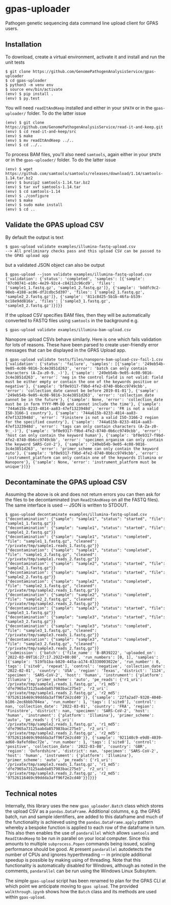 # gpas-uploader

Pathogen genetic sequencing data command line upload client for GPAS users.

## Installation

To download, create a virtual environment, activate it and install and run the unit tests

```
$ git clone https://github.com/GenomePathogenAnalysisService/gpas-uploader
$ cd gpas-uploader
$ python3 -m venv env
$ source env/bin/activate
(env) $ pip install .
(env) $ py.test
```

You will need `readItAndKeep` installed and either in your `$PATH` or in the `gpas-uploader/` folder. To do the latter issue 

```
(env) $ git clone https://github.com/GenomePathogenAnalysisService/read-it-and-keep.git
(env) $ cd read-it-and-keep/src
(env) $ make
(env) $ mv readItAndKeep ../..
(env) $ cd ../..
```

To process BAM files, you'll also need `samtools`, again either in your `$PATH` or in the `gpas-uploader/` folder. To do the latter issue 

```
(env) $ wget https://github.com/samtools/samtools/releases/download/1.14/samtools-1.14.tar.bz2
(env) $ bunzip2 samtools-1.14.tar.bz2
(env) $ tar xvf samtools-1.14.tar
(env) $ cd samtools-1.14
(env) $ ./configure
(env) $ make
(env) $ sudo make install
(env) $ cd ..
```

## Validate the GPAS upload CSV

By default the output is text

```
$ gpas-upload validate examples/illumina-fastq-upload.csv
--> All preliminary checks pass and this upload CSV can be passed to the GPAS upload app
```

but a validated JSON object can also be output

```
$ gpas-upload --json validate examples/illumina-fastq-upload.csv
{'validation': {'status': 'completed', 'samples': [{'sample': '07c00741-e10c-4e29-92c4-c84212c96cd9', 'files': ['sample1_1.fastq.gz', 'sample1_2.fastq.gz']}, {'sample': 'bddfc9c2-98eb-4188-ac06-df2cdbc5d397', 'files': ['sample2_1.fastq.gz', 'sample2_2.fastq.gz']}, {'sample': '811c8d25-5b1b-46fa-b539-bc18e9dd816a', 'files': ['sample3_1.fastq.gz', 'sample3_2.fastq.gz']}]}}
```

If the upload CSV specifies BAM files, then they will be automatically converted to FASTQ files using `samtools` in the background e.g.

```
$ gpas-upload validate examples/illumina-bam-upload.csv
```

Nanopore upload CSVs behave similarly. Here is one which fails validation for lots of reasons. These have been parsed to create user-friendly error messages that can be displayed in the GPAS Upload app.

```
$ gpas-upload validate tests/files/nanopore-bam-upload-csv-fail-1.csv
{'validation': {'status': 'failure', 'samples': [{'sample': '249eb54b-9e05-4c08-9816-3c4e3851d263', 'error': 'batch can only contain characters (A-Za-z0-9._-)'}, {'sample': '249eb54b-9e05-4c08-9816-3c4e3851d263', 'error': 'neg in the control field is not valid: field must be either empty or contain the one of the keywords positive or negative'}, {'sample': 'bf0e9317-f9bd-4fe2-8740-0b6cc9749cbb', 'error': 'collection_date cannot be before 2019-01-01'}, {'sample': '249eb54b-9e05-4c08-9816-3c4e3851d263', 'error': 'collection_date cannot be in the future'}, {'sample': None, 'error': 'collection_date must be in form YYYY-MM-DD and cannot include the time'}, {'sample': '744a615b-8233-4814-aa83-47ef1323948d', 'error': 'FR is not a valid ISO-3166-1 country'}, {'sample': '744a615b-8233-4814-aa83-47ef1323948d', 'error': 'Finistere is not a valid ISO-3166-2 region for the specified country'}, {'sample': '744a615b-8233-4814-aa83-47ef1323948d', 'error': 'tags can only contain characters (A-Za-z0-9:_-)'}, {'sample': 'bf0e9317-f9bd-4fe2-8740-0b6cc9749cbb', 'error': 'host can only contain the keyword human'}, {'sample': 'bf0e9317-f9bd-4fe2-8740-0b6cc9749cbb', 'error': 'specimen_organism can only contain the keyword SARS-CoV-2'}, {'sample': '249eb54b-9e05-4c08-9816-3c4e3851d263', 'error': 'primer_scheme can only contain the keyword auto'}, {'sample': 'bf0e9317-f9bd-4fe2-8740-0b6cc9749cbb', 'error': 'instrument_platform can only contain one of the keywords Illumina or Nanopore'}, {'sample': None, 'error': 'instrument_platform must be unique'}]}}
```

## Decontaminate the GPAS upload CSV

Assuming the above is ok and does not return errors you can then ask for the files to be decontaminated (run `ReadItAndKeep` on all the FASTQ files). The same interface is used -- JSON is written to STDOUT.

```
$ gpas-upload decontaminate examples/illumina-fastq-upload.csv
{"decontamination": {"sample": "sample1", "status": "started", "file": "sample1_1.fastq.gz"}}
{"decontamination": {"sample": "sample1", "status": "started", "file": "sample1_2.fastq.gz"}}
{"decontamination": {"sample": "sample1", "status": "completed", "file": "sample1_1.fastq.gz", "cleaned": "/private/tmp/sample1.reads_1.fastq.gz"}}
{"decontamination": {"sample": "sample1", "status": "completed", "file": "sample1_2.fastq.gz", "cleaned": "/private/tmp/sample1.reads_2.fastq.gz"}}
{"decontamination": {"sample": "sample2", "status": "started", "file": "sample2_1.fastq.gz"}}
{"decontamination": {"sample": "sample2", "status": "started", "file": "sample2_2.fastq.gz"}}
{"decontamination": {"sample": "sample2", "status": "completed", "file": "sample2_1.fastq.gz", "cleaned": "/private/tmp/sample2.reads_1.fastq.gz"}}
{"decontamination": {"sample": "sample2", "status": "completed", "file": "sample2_2.fastq.gz", "cleaned": "/private/tmp/sample2.reads_2.fastq.gz"}}
{"decontamination": {"sample": "sample3", "status": "started", "file": "sample3_1.fastq.gz"}}
{"decontamination": {"sample": "sample3", "status": "started", "file": "sample3_2.fastq.gz"}}
{"decontamination": {"sample": "sample3", "status": "completed", "file": "sample3_1.fastq.gz", "cleaned": "/private/tmp/sample3.reads_1.fastq.gz"}}
{"decontamination": {"sample": "sample3", "status": "completed", "file": "sample3_2.fastq.gz", "cleaned": "/private/tmp/sample3.reads_2.fastq.gz"}}
{'submission': {'batch': {'file_name': 'B-8R39222', 'uploaded_on': '2022-03-09T16:27:17.292Z+00:00', 'run_numbers': [0, 1], 'samples': [{'sample': '519fb1ba-b820-445a-a174-83330003022e', 'run_number': 0, 'tags': ['site0', 'repeat'], 'control': 'negative', 'collection_date': '2022-02-01', 'country': 'USA', 'region': 'Texas', 'district': '1124', 'specimen': 'SARS-CoV-2', 'host': 'human', 'instrument': {'platform': 'Illumina'}, 'primer_scheme': 'auto', 'pe_reads': {'r1_uri': '/private/tmp/sample1.reads_1.fastq.gz', 'r1_md5': 'dfe7965a73125aabda857983bac275e3', 'r2_uri': '/private/tmp/sample1.reads_2.fastq.gz', 'r2_md5': '97526116469c99ddda3aff96f2e2cd40'}}, {'sample': '22fa2ad7-9320-4040-b186-2ec6bbb704ea', 'run_number': 1, 'tags': ['site0'], 'control': nan, 'collection_date': '2022-03-01', 'country': 'FRA', 'region': 'Finistère', 'district': nan, 'specimen': 'SARS-CoV-2', 'host': 'human', 'instrument': {'platform': 'Illumina'}, 'primer_scheme': 'auto', 'pe_reads': {'r1_uri': '/private/tmp/sample2.reads_1.fastq.gz', 'r1_md5': 'dfe7965a73125aabda857983bac275e3', 'r2_uri': '/private/tmp/sample2.reads_2.fastq.gz', 'r2_md5': '97526116469c99ddda3aff96f2e2cd40'}}, {'sample': '921148c9-e9d0-4039-ad60-9afefd8ec72e', 'run_number': 1, 'tags': ['site0'], 'control': 'positive', 'collection_date': '2022-03-08', 'country': 'GBR', 'region': 'Oxfordshire', 'district': nan, 'specimen': 'SARS-CoV-2', 'host': 'human', 'instrument': {'platform': 'Illumina'}, 'primer_scheme': 'auto', 'pe_reads': {'r1_uri': '/private/tmp/sample3.reads_1.fastq.gz', 'r1_md5': 'dfe7965a73125aabda857983bac275e3', 'r2_uri': '/private/tmp/sample3.reads_2.fastq.gz', 'r2_md5': '97526116469c99ddda3aff96f2e2cd40'}}]}}}
```

## Technical notes

Internally, this library uses the new `gpas_uploader.Batch` class which stores the upload CSV as a `pandas.DataFrame`. Additional columns, e.g. the GPAS batch, run and sample identifiers, are added to this dataframe and much of the functionality is achieved using the `pandas.DataFrame.apply` pattern whereby a bespoke function is applied to each row of the dataframe in turn. This also then enables the use of `pandarallel` which allows `samtools` and `ReadItAndKeep` to be run in parallel on your local computer. Since this amounts to multiple `subprocess.Popen` commands being issued, scaling performance should be good. At present `pandarallel` autodetects the number of CPUs and ignores hyperthreading -- in principle additional speedup is possible by making using of threading. Note that this functionality is automatically disabled for Windows, although as noted in the comments, `pandarallel` can be run using the Windows Linux Subsytem.

The simple `gpas-upload` script has been renamed to plan for the GPAS CLI at which point we anticipate moving to `gpas upload`. The provided `walkthrough.ipynb` shows how the `Batch` class and its methods are used within `gpas-upload`.
